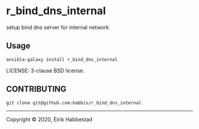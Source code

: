 # r_bind_dns_internal

setup bind dns server for internal network

## Usage

`ansible-galaxy install r_bind_dns_internal`

LICENSE: 3-clause BSD license.

## CONTRIBUTING

`git clone git@github.com:habbis/r_bind_dns_internal`

---
Copyright © 2020, Eirik Habbestad
